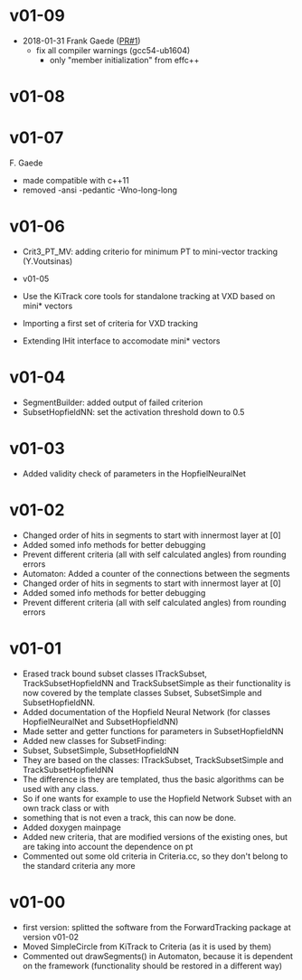 # v01-09

* 2018-01-31 Frank Gaede ([PR#1](https://github.com/iLCSoft/KiTrack/pull/1))
  - fix all compiler warnings (gcc54-ub1604)
       - only "member initialization" from effc++

# v01-08


# v01-07
F. Gaede
* made compatible with c++11
* removed -ansi -pedantic -Wno-long-long

# v01-06
* Crit3_PT_MV: adding criterio for minimum PT to mini-vector tracking (Y.Voutsinas)

* v01-05
* Use the KiTrack core tools for standalone tracking at VXD based on mini* vectors
* Importing a first set of criteria for VXD tracking
* Extending IHit interface to accomodate mini* vectors

# v01-04
* SegmentBuilder: added output of failed criterion
* SubsetHopfieldNN: set the activation threshold down to 0.5

# v01-03
* Added validity check of parameters in the HopfielNeuralNet

# v01-02
* Changed order of hits in segments to start with innermost layer at [0]
* Added somed info methods for better debugging
* Prevent different criteria (all with self calculated angles) from rounding errors
* Automaton: Added a counter of the connections between the segments
* Changed order of hits in segments to start with innermost layer at [0]
* Added somed info methods for better debugging
* Prevent different criteria (all with self calculated angles) from rounding errors
 
# v01-01
* Erased track bound subset classes ITrackSubset, TrackSubsetHopfieldNN and TrackSubsetSimple as their functionality is now covered by the template classes Subset, SubsetSimple and SubsetHopfieldNN.
* Added documentation of the Hopfield Neural Network (for classes HopfielNeuralNet and SubsetHopfieldNN)
* Made setter and getter functions for parameters in SubsetHopfieldNN
* Added new classes for SubsetFinding: 
 * Subset, SubsetSimple, SubsetHopfieldNN
 * They are based on the classes: ITrackSubset, TrackSubsetSimple and TrackSubsetHopfieldNN
 * The difference is they are templated, thus the basic algorithms can be used with any class.
 * So if one wants for example to use the Hopfield Network Subset with an own track class or with
 * something that is not even a track, this can now be done.
* Added doxygen mainpage
* Added new criteria, that are modified versions of the existing ones, but are taking into account the dependence on pt
* Commented out some old criteria in Criteria.cc, so they don't belong to the standard criteria any more
 

# v01-00
* first version: splitted the software from the ForwardTracking package at version v01-02
* Moved SimpleCircle from KiTrack to Criteria (as it is used by them)
* Commented out drawSegments() in Automaton, because it is dependent on the framework (functionality should be restored in a different way)